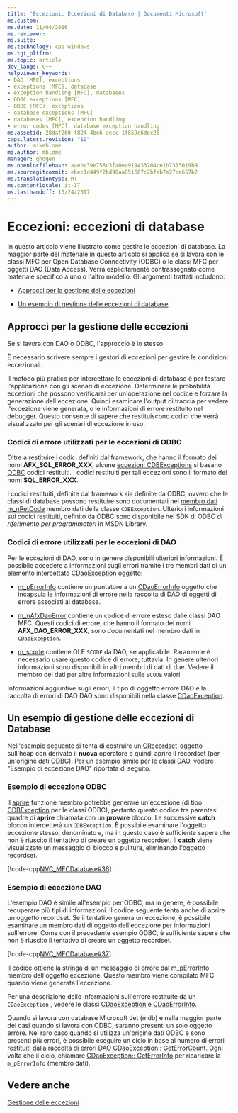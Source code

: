 ```yaml
---
title: 'Eccezioni: Eccezioni di Database | Documenti Microsoft'
ms.custom: 
ms.date: 11/04/2016
ms.reviewer: 
ms.suite: 
ms.technology: cpp-windows
ms.tgt_pltfrm: 
ms.topic: article
dev_langs: C++
helpviewer_keywords:
- DAO [MFC], exceptions
- exceptions [MFC], database
- exception handling [MFC], databases
- ODBC exceptions [MFC]
- ODBC [MFC], exceptions
- database exceptions [MFC]
- databases [MFC], exception handling
- error codes [MFC], database exception handling
ms.assetid: 28daf260-f824-4be6-aecc-1f859e6dec26
caps.latest.revision: "10"
author: mikeblome
ms.author: mblome
manager: ghogen
ms.openlocfilehash: aaebe39e758d3fa0ea919433204ce1b7313019b9
ms.sourcegitcommit: ebec1d449f2bd98aa851667c2bfeb7e27ce657b2
ms.translationtype: MT
ms.contentlocale: it-IT
ms.lasthandoff: 10/24/2017
---
```

# <a name="exceptions-database-exceptions"></a>Eccezioni: eccezioni di database
In questo articolo viene illustrato come gestire le eccezioni di database. La maggior parte del materiale in questo articolo si applica se si lavora con le classi MFC per Open Database Connectivity (ODBC) o le classi MFC per oggetti DAO (Data Access). Verrà esplicitamente contrassegnato come materiale specifico a uno o l'altro modello. Gli argomenti trattati includono:  
  
-   [Approcci per la gestione delle eccezioni](#_core_approaches_to_exception_handling)  
  
-   [Un esempio di gestione delle eccezioni di database](#_core_a_database_exception.2d.handling_example)  
  
##  <a name="_core_approaches_to_exception_handling"></a>Approcci per la gestione delle eccezioni  
 Se si lavora con DAO o ODBC, l'approccio è lo stesso.  
  
 È necessario scrivere sempre i gestori di eccezioni per gestire le condizioni eccezionali.  
  
 Il metodo più pratico per intercettare le eccezioni di database è per testare l'applicazione con gli scenari di eccezione. Determinare le probabilità eccezioni che possono verificarsi per un'operazione nel codice e forzare la generazione dell'eccezione. Quindi esaminare l'output di traccia per vedere l'eccezione viene generata, o le informazioni di errore restituito nel debugger. Questo consente di sapere che restituiscono codici che verrà visualizzato per gli scenari di eccezione in uso.  
  
### <a name="error-codes-used-for-odbc-exceptions"></a>Codici di errore utilizzati per le eccezioni di ODBC  
 Oltre a restituire i codici definiti dal framework, che hanno il formato dei nomi **AFX_SQL_ERROR_XXX**, alcune [eccezioni CDBExceptions](../mfc/reference/cdbexception-class.md) si basano [ODBC](../data/odbc/odbc-basics.md) codici restituiti. I codici restituiti per tali eccezioni sono il formato dei nomi **SQL_ERROR_XXX**.  
  
 I codici restituiti, definite dal framework sia definite da ODBC, ovvero che le classi di database possono restituire sono documentati nel [membro dati m_nRetCode](../mfc/reference/cdbexception-class.md#m_nretcode) membro dati della classe `CDBException`. Ulteriori informazioni sui codici restituiti, definito da ODBC sono disponibile nel SDK di ODBC *di riferimento per programmatori* in MSDN Library.  
  
### <a name="error-codes-used-for-dao-exceptions"></a>Codici di errore utilizzati per le eccezioni di DAO  
 Per le eccezioni di DAO, sono in genere disponibili ulteriori informazioni. È possibile accedere a informazioni sugli errori tramite i tre membri dati di un elemento intercettato [CDaoException](../mfc/reference/cdaoexception-class.md) oggetto:  
  
-   [m_pErrorInfo](../mfc/reference/cdaoexception-class.md#m_perrorinfo) contiene un puntatore a un [CDaoErrorInfo](../mfc/reference/cdaoerrorinfo-structure.md) oggetto che incapsula le informazioni di errore nella raccolta di DAO di oggetti di errore associati al database.  
  
-   [m_nAfxDaoError](../mfc/reference/cdaoexception-class.md#m_nafxdaoerror) contiene un codice di errore esteso dalle classi DAO MFC. Questi codici di errore, che hanno il formato dei nomi **AFX_DAO_ERROR_XXX**, sono documentati nel membro dati in `CDaoException`.  
  
-   [m_scode](../mfc/reference/cdaoexception-class.md#m_scode) contiene OLE `SCODE` da DAO, se applicabile. Raramente è necessario usare questo codice di errore, tuttavia. In genere ulteriori informazioni sono disponibili in altri membri di dati di due. Vedere il membro dei dati per altre informazioni sulle `SCODE` valori.  
  
 Informazioni aggiuntive sugli errori, il tipo di oggetto errore DAO e la raccolta di errori di DAO DAO sono disponibili nella classe [CDaoException](../mfc/reference/cdaoexception-class.md).  
  
##  <a name="_core_a_database_exception.2d.handling_example"></a>Un esempio di gestione delle eccezioni di Database  
 Nell'esempio seguente si tenta di costruire un [CRecordset](../mfc/reference/crecordset-class.md)-oggetto sull'heap con derivato il **nuova** operatore e quindi aprire il recordset (per un'origine dati ODBC). Per un esempio simile per le classi DAO, vedere "Esempio di eccezione DAO" riportata di seguito.  
  
### <a name="odbc-exception-example"></a>Esempio di eccezione ODBC  
 Il [aprire](../mfc/reference/crecordset-class.md#open) funzione membro potrebbe generare un'eccezione (di tipo [CDBException](../mfc/reference/cdbexception-class.md) per le classi ODBC), pertanto questo codice tra parentesi quadre di **aprire** chiamata con un **provare**  blocco. Le successive **catch** blocco intercetterà un `CDBException`. È possibile esaminare l'oggetto eccezione stesso, denominato `e`, ma in questo caso è sufficiente sapere che non è riuscito il tentativo di creare un oggetto recordset. Il **catch** viene visualizzato un messaggio di blocco e pulitura, eliminando l'oggetto recordset.  
  
 [!code-cpp[NVC_MFCDatabase#36](../mfc/codesnippet/cpp/exceptions-database-exceptions_1.cpp)]  
  
### <a name="dao-exception-example"></a>Esempio di eccezione DAO  
 L'esempio DAO è simile all'esempio per ODBC, ma in genere, è possibile recuperare più tipi di informazioni. Il codice seguente tenta anche di aprire un oggetto recordset. Se il tentativo genera un'eccezione, è possibile esaminare un membro dati di oggetto dell'eccezione per informazioni sull'errore. Come con il precedente esempio ODBC, è sufficiente sapere che non è riuscito il tentativo di creare un oggetto recordset.  
  
 [!code-cpp[NVC_MFCDatabase#37](../mfc/codesnippet/cpp/exceptions-database-exceptions_2.cpp)]  
  
 Il codice ottiene la stringa di un messaggio di errore dal [m_pErrorInfo](../mfc/reference/cdaoexception-class.md#m_perrorinfo) membro dell'oggetto eccezione. Questo membro viene compilato MFC quando viene generata l'eccezione.  
  
 Per una descrizione delle informazioni sull'errore restituite da un `CDaoException` , vedere le classi [CDaoException](../mfc/reference/cdaoexception-class.md) e [CDaoErrorInfo](../mfc/reference/cdaoerrorinfo-structure.md).  
  
 Quando si lavora con database Microsoft Jet (mdb) e nella maggior parte dei casi quando si lavora con ODBC, saranno presenti un solo oggetto errore. Nel raro caso quando si utilizza un'origine dati ODBC e sono presenti più errori, è possibile eseguire un ciclo in base al numero di errori restituiti dalla raccolta di errori DAO [CDaoException:: GetErrorCount](../mfc/reference/cdaoexception-class.md#geterrorcount). Ogni volta che il ciclo, chiamare [CDaoException:: GetErrorInfo](../mfc/reference/cdaoexception-class.md#geterrorinfo) per ricaricare la `m_pErrorInfo` (membro dati).  
  
## <a name="see-also"></a>Vedere anche  
 [Gestione delle eccezioni](../mfc/exception-handling-in-mfc.md)

